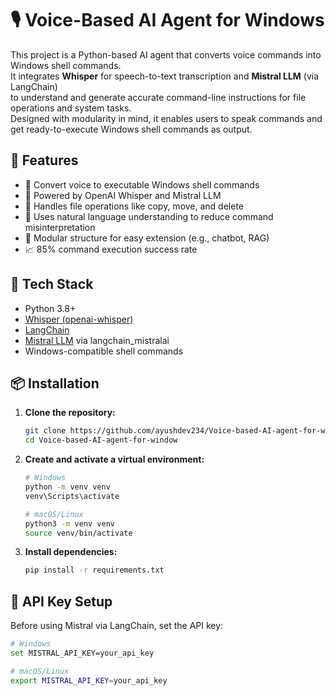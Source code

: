 # 🎙️ Voice-Based AI Agent for Windows

This project is a Python-based AI agent that converts voice commands into Windows shell commands.  
It integrates **Whisper** for speech-to-text transcription and **Mistral LLM** (via LangChain)  
to understand and generate accurate command-line instructions for file operations and system tasks.  
Designed with modularity in mind, it enables users to speak commands and get ready-to-execute Windows shell commands as output.

## 🚀 Features
- 🎤 Convert voice to executable Windows shell commands
- 🤖 Powered by OpenAI Whisper and Mistral LLM
- 📁 Handles file operations like copy, move, and delete
- 🧠 Uses natural language understanding to reduce command misinterpretation
- 🧩 Modular structure for easy extension (e.g., chatbot, RAG)
- 📈 85% command execution success rate

## 🧠 Tech Stack
- Python 3.8+
- [Whisper (openai-whisper)](https://github.com/openai/whisper)
- [LangChain](https://www.langchain.com/)
- [Mistral LLM](https://mistral.ai/) via langchain_mistralai
- Windows-compatible shell commands


## 📦 Installation
1. **Clone the repository:**
    ```bash
    git clone https://github.com/ayushdev234/Voice-based-AI-agent-for-window.git
    cd Voice-based-AI-agent-for-window
    ```

2. **Create and activate a virtual environment:**
    ```bash
    # Windows
    python -m venv venv
    venv\Scripts\activate
    
    # macOS/Linux
    python3 -m venv venv
    source venv/bin/activate
    ```

3. **Install dependencies:**
    ```bash
    pip install -r requirements.txt
    ```

## 🔐 API Key Setup
Before using Mistral via LangChain, set the API key:

```bash
# Windows
set MISTRAL_API_KEY=your_api_key

# macOS/Linux
export MISTRAL_API_KEY=your_api_key
